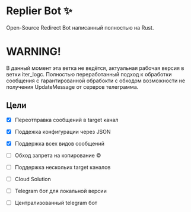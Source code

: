 # Replier Bot ✨
Open-Source Redirect Bot написанный полностью на Rust.

# WARNING!
В данный момент эта ветка не ведётся, актуальная рабочая версия в ветки iter_logc.
Полностью переработанный подход к обработки сообщения с гарантированной обрабокти с обходом возможности не получения UpdateMessage от сервров телеграмма.

## Цели

- [x]  Переотправка сообщений в target канал

- [x]  Поддежка конфигурации через JSON

- [x]  Поддержка всех видов сообщений

- [ ]  Обход запрета на копирование ©

- [ ]  Поддержка нескольих target каналов

- [ ]  Cloud Solution

- [ ]  Telegram бот для локальной версии

- [ ]  Централизованный telegram бот


